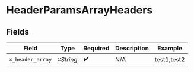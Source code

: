 # HeaderParamsArrayHeaders


## Fields

| Field              | Type               | Required           | Description        | Example            |
| ------------------ | ------------------ | ------------------ | ------------------ | ------------------ |
| `x_header_array`   | *::String*         | :heavy_check_mark: | N/A                | test1,test2        |